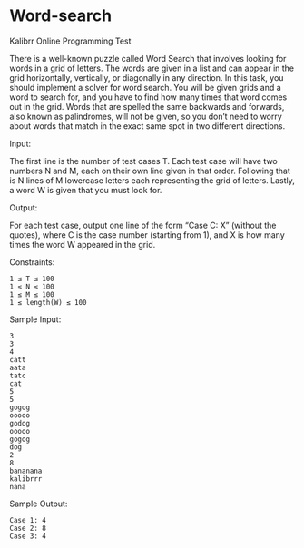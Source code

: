 # Word-search
Kalibrr Online Programming Test

There is a well-known puzzle called Word Search that involves looking for words in a grid of letters. The words are given in a list and can appear in the grid horizontally, vertically, or diagonally in any direction. In this task, you should implement a solver for word search. You will be given grids and a word to search for, and you have to find how many times that word comes out in the grid. Words that are spelled the same backwards and forwards, also known as palindromes, will not be given, so you don’t need to worry about words that match in the exact same spot in two different directions.

Input:

The first line is the number of test cases T. Each test case will have two numbers N and M, each on their own line given in that order. Following that is N lines of M lowercase letters each representing the grid of letters. Lastly, a word W is given that you must look for.

Output:

For each test case, output one line of the form “Case C: X” (without the quotes), where C is the case number (starting from 1), and X is how many times the word W appeared in the grid.

Constraints:

    1 ≤ T ≤ 100
    1 ≤ N ≤ 100
    1 ≤ M ≤ 100
    1 ≤ length(W) ≤ 100

Sample Input:

    3
    3
    4
    catt
    aata
    tatc
    cat
    5
    5
    gogog
    ooooo
    godog
    ooooo
    gogog
    dog
    2
    8
    bananana
    kalibrrr
    nana

Sample Output:

    Case 1: 4
    Case 2: 8
    Case 3: 4
